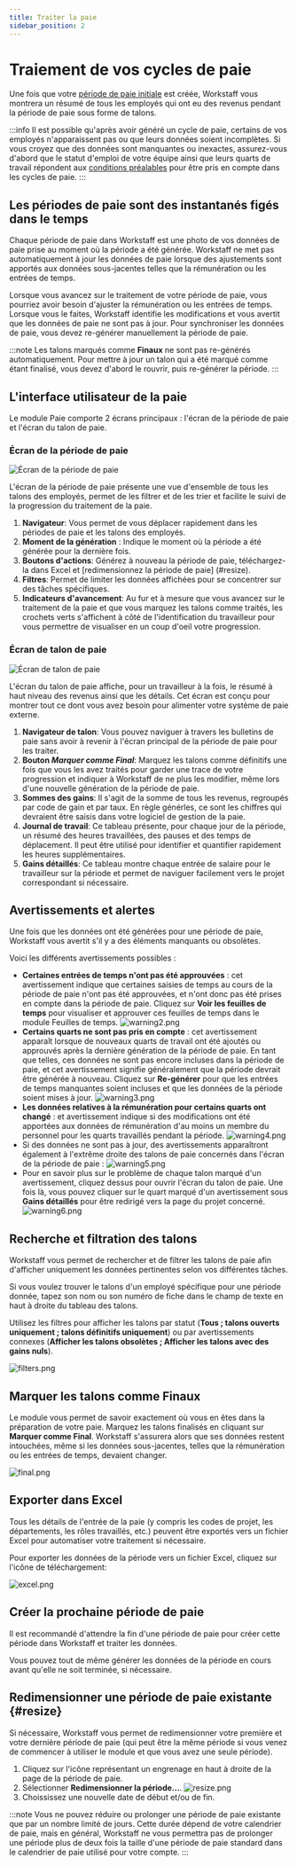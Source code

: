 ```yaml
---
title: Traiter la paie
sidebar_position: 2
---
```


# Traiement de vos cycles de paie

Une fois que votre [période de paie initiale](./get-started.md) est créée, Workstaff vous montrera un résumé de tous les employés qui ont eu des revenus pendant la période de paie sous forme de talons.

:::info
Il est possible qu'après avoir généré un cycle de paie, certains de vos employés n'apparaissent pas ou que leurs données soient incomplètes. Si vous croyez que des données sont manquantes ou inexactes, assurez-vous d'abord que le statut d'emploi de votre équipe ainsi que leurs quarts de travail répondent aux [conditions préalables](./get-started.md#prerequisites) pour être pris en compte dans les cycles de paie.
:::

## Les périodes de paie sont des instantanés figés dans le temps

Chaque période de paie dans Workstaff est une photo de vos données de paie prise au moment où la période a été générée. Workstaff ne met pas automatiquement à jour les données de paie lorsque des ajustements sont apportés aux données sous-jacentes telles que la rémunération ou les entrées de temps.

Lorsque vous avancez sur le traitement de votre période de paie, vous pourriez avoir besoin d'ajuster la rémunération ou les entrées de temps. Lorsque vous le faites, Workstaff identifie les modifications et vous avertit que les données de paie ne sont pas à jour. Pour synchroniser les données de paie, vous devez re-générer manuellement la période de paie.

:::note
Les talons marqués comme **Finaux** ne sont pas re-générés automatiquement. Pour mettre à jour un talon qui a été marqué comme étant finalisé, vous devez d'abord le rouvrir, puis re-générer la période.
:::

## L'interface utilisateur de la paie

Le module Paie comporte 2 écrans principaux : l'écran de la période de paie et l'écran du talon de paie.

### Écran de la période de paie

![Écran de la période de paie](./images/payroll-ui-annotated.png)

L'écran de la période de paie présente une vue d'ensemble de tous les talons des employés, permet de les filtrer et de les trier et facilite le suivi de la progression du traitement de la paie.

1. **Navigateur**: Vous permet de vous déplacer rapidement dans les périodes de paie et les talons des employés.
2. **Moment de la génération** : Indique le moment où la période a été générée pour la dernière fois.
3. **Boutons d'actions**: Générez à nouveau la période de paie, téléchargez-la dans Excel et [redimensionnez la période de paie] (#resize).
4. **Filtres**: Permet de limiter les données affichées pour se concentrer sur des tâches spécifiques.
5. **Indicateurs d'avancement**: Au fur et à mesure que vous avancez sur le traitement de la paie et que vous marquez les talons comme traités, les crochets verts s'affichent à côté de l'identification du travailleur pour vous permettre de visualiser en un coup d'oeil votre progression.

### Écran de talon de paie

![Écran de talon de paie](./images/paystub-ui-annotated.png)

L'écran du talon de paie affiche, pour un travailleur à la fois, le résumé à haut niveau des revenus ainsi que les détails. Cet écran est conçu pour montrer tout ce dont vous avez besoin pour alimenter votre système de paie externe.

1. **Navigateur de talon**: Vous pouvez naviguer à travers les bulletins de paie sans avoir à revenir à l'écran principal de la période de paie pour les traiter.
2. **Bouton _Marquer comme Final_**: Marquez les talons comme définitifs une fois que vous les avez traités pour garder une trace de votre progression et indiquer à Workstaff de ne plus les modifier, même lors d'une nouvelle génération de la période de paie.
3. **Sommes des gains**: Il s'agit de la somme de tous les revenus, regroupés par code de gain et par taux. En règle générles, ce sont les chiffres qui devraient être saisis dans votre logiciel de gestion de la paie.
4. **Journal de travail**: Ce tableau présente, pour chaque jour de la période, un résumé des heures travaillées, des pauses et des temps de déplacement. Il peut être utilisé pour identifier et quantifier rapidement les heures supplémentaires.
5. **Gains détaillés**: Ce tableau montre chaque entrée de salaire pour le travailleur sur la période et permet de naviguer facilement vers le projet correspondant si nécessaire.

## Avertissements et alertes

Une fois que les données ont été générées pour une période de paie, Workstaff vous avertit s'il y a des éléments manquants ou obsolètes.

Voici les différents avertissements possibles :

- **Certaines entrées de temps n'ont pas été approuvées** : cet avertissement indique que certaines saisies de temps au cours de la période de paie n'ont pas été approuvées, et n'ont donc pas été prises en compte dans la période de paie. Cliquez sur **Voir les feuilles de temps** pour visualiser et approuver ces feuilles de temps dans le module Feuilles de temps.
  ![warning2.png](images/warning2.png)
- **Certains quarts ne sont pas pris en compte** : cet avertissement apparaît lorsque de nouveaux quarts de travail ont été ajoutés ou approuvés après la dernière génération de la période de paie. En tant que telles, ces données ne sont pas encore incluses dans la période de paie, et cet avertissement signifie généralement que la période devrait être générée à nouveau. Cliquez sur **Re-générer** pour que les entrées de temps manquantes soient incluses et que les données de la période soient mises à jour.
  ![warning3.png](images/warning3.png)
- **Les données relatives à la rémunération pour certains quarts ont changé** : et avertissement indique si des modifications ont été apportées aux données de rémunération d'au moins un membre du personnel pour les quarts travaillés pendant la période.
  ![warning4.png](images/warning4.png)
- Si des données ne sont pas à jour, des avertissements apparaîtront également à l'extrême droite des talons de paie concernés dans l'écran de la période de paie :
  ![warning5.png](images/warning5.png)
- Pour en savoir plus sur le problème de chaque talon marqué d'un avertissement, cliquez dessus pour ouvrir l'écran du talon de paie. Une fois là, vous pouvez cliquer sur le quart marqué d'un avertissement sous **Gains détaillés** pour être redirigé vers la page du projet concerné.
  ![warning6.png](images/warning6.png)

## Recherche et filtration des talons

Workstaff vous permet de rechercher et de filtrer les talons de paie afin d'afficher uniquement les données pertinentes selon vos différentes tâches.

Si vous voulez trouver le talons d'un employé spécifique pour une période donnée, tapez son nom ou son numéro de fiche dans le champ de texte en haut à droite du tableau des talons.

Utilisez les filtres pour afficher les talons par statut (**Tous ; talons ouverts uniquement ; talons définitifs uniquement**) ou par avertissements connexes (**Afficher les talons obsolètes ; Afficher les talons avec des gains nuls**).

![filters.png](images/filters.png)

## Marquer les talons comme Finaux

Le module vous permet de savoir exactement où vous en êtes dans la préparation de votre paie. Marquez les talons finalisés en cliquant sur **Marquer comme Final**. Workstaff s'assurera alors que ses données restent intouchées, même si les données sous-jacentes, telles que la rémunération ou les entrées de temps, devaient changer.

![final.png](images/final.png)

## Exporter dans Excel

Tous les détails de l'entrée de la paie (y compris les codes de projet, les départements, les rôles travaillés, etc.) peuvent être exportés vers un fichier Excel pour automatiser votre traitement si nécessaire.

Pour exporter les données de la période vers un fichier Excel, cliquez sur l'icône de téléchargement:

![excel.png](images/excel.png)

## Créer la prochaine période de paie

Il est recommandé d'attendre la fin d'une période de paie pour créer cette période dans Workstaff et traiter les données.

Vous pouvez tout de même générer les données de la période en cours avant qu'elle ne soit terminée, si nécessaire.

## Redimensionner une période de paie existante {#resize}

Si nécessaire, Workstaff vous permet de redimensionner votre première et votre dernière période de paie (qui peut être la même période si vous venez de commencer à utiliser le module et que vous avez une seule période).

1. Cliquez sur l'icône représentant un engrenage en haut à droite de la page de la période de paie.
1. Sélectionner **Redimensionner la période...**.
  ![resize.png](images/resize.png)
1. Choississez une nouvelle date de début et/ou de fin.

:::note
Vous ne pouvez réduire ou prolonger une période de paie existante que par un nombre limité de jours. Cette durée dépend de votre calendrier de paie, mais en général, Workstaff ne vous permettra pas de prolonger une période plus de deux fois la taille d'une période de paie standard dans le calendrier de paie utilisé pour votre compte.
:::
